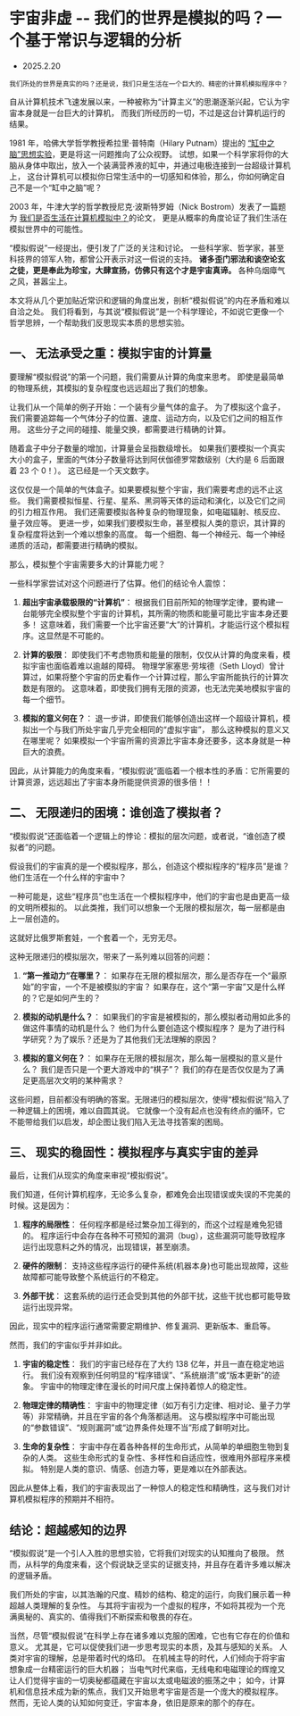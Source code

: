# 宇宙非虚 -- 我们的世界是模拟的吗？一个基于常识与逻辑的分析
- 2025.2.20

`我们所处的世界是真实的吗？还是说，我们只是生活在一个巨大的、精密的计算机模拟程序中？`

自从计算机技术飞速发展以来，一种被称为“计算主义”的思潮逐渐兴起，它认为宇宙本身就是一台巨大的计算机，
而我们所经历的一切，不过是这台计算机运行的结果。

1981 年，哈佛大学哲学教授希拉里·普特南（Hilary Putnam）提出的
[“缸中之脑”思想实验](https://www.amazon.com/Reason-Truth-History-Hilary-Putnam/dp/0521297761)，更是将这一问题推向了公众视野。
试想，如果一个科学家将你的大脑从身体中取出，放入一个装满营养液的缸中，并通过电极连接到一台超级计算机上，
这台计算机可以模拟你日常生活中的一切感知和体验，那么，你如何确定自己不是一个“缸中之脑”呢？

2003 年，牛津大学的哲学教授尼克·波斯特罗姆（Nick Bostrom）发表了一篇题为
[我们是否生活在计算机模拟中？](https://www.simulation-argument.com/simulation.html)的论文，
更是从概率的角度论证了我们生活在模拟世界中的可能性。

“模拟假说”一经提出，便引发了广泛的关注和讨论。
一些科学家、哲学家，甚至科技界的领军人物，都曾公开表示对这一假说的支持。
**诸多歪门邪法和谈空论玄之徒，更是奉此为珍宝，大肆宣扬，仿佛只有这个才是宇宙真谛。**
各种乌烟瘴气之风，甚嚣尘上。

本文将从几个更加贴近常识和逻辑的角度出发，剖析“模拟假说”的内在矛盾和难以自洽之处。
我们将看到，与其说“模拟假说”是一个科学理论，不如说它更像一个哲学思辨，一个帮助我们反思现实本质的思想实验。

## 一、 无法承受之重：模拟宇宙的计算量

要理解“模拟假说”的第一个问题，我们需要从计算的角度来思考。
即使是最简单的物理系统，其模拟的复杂程度也远远超出了我们的想象。

让我们从一个简单的例子开始：一个装有少量气体的盒子。
为了模拟这个盒子，我们需要追踪每一个气体分子的位置、速度、运动方向，以及它们之间的相互作用。
这些分子之间的碰撞、能量交换，都需要进行精确的计算。

随着盒子中分子数量的增加，计算量会呈指数级增长。
如果我们要模拟一个真实大小的盒子，里面的气体分子数量将达到阿伏伽德罗常数级别（大约是 6 后面跟着 23 个 0！）。
这已经是一个天文数字。

这仅仅是一个简单的气体盒子。如果要模拟整个宇宙，我们需要考虑的远不止这些。
我们需要模拟恒星、行星、星系、黑洞等天体的运动和演化，以及它们之间的引力相互作用。
我们还需要模拟各种复杂的物理现象，如电磁辐射、核反应、量子效应等。
更进一步，如果我们要模拟生命，甚至模拟人类的意识，其计算的复杂程度将达到一个难以想象的高度。
每一个细胞、每一个神经元、每一个神经递质的活动，都需要进行精确的模拟。

那么，模拟整个宇宙需要多大的计算能力呢？

一些科学家尝试对这个问题进行了估算。他们的结论令人震惊：

1.  **超出宇宙承载极限的“计算机”**：
根据我们目前所知的物理学定律，要构建一台能够完全模拟整个宇宙的计算机，其所需的物质和能量可能比宇宙本身还要多！
这意味着，我们需要一个比宇宙还要“大”的计算机，才能运行这个模拟程序。这显然是不可能的。

2.  **计算的极限**：
即使我们不考虑物质和能量的限制，仅仅从计算的角度来看，模拟宇宙也面临着难以逾越的障碍。
物理学家塞思·劳埃德（Seth Lloyd）曾计算过，如果将整个宇宙的历史看作一个计算过程，那么宇宙所能执行的计算次数是有限的。
这意味着，即使我们拥有无限的资源，也无法完美地模拟宇宙的每一个细节。

3.  **模拟的意义何在？**：
退一步讲，即使我们能够创造出这样一个超级计算机，模拟出一个与我们所处宇宙几乎完全相同的“虚拟宇宙”，
那么这种模拟的意义又在哪里呢？
如果模拟一个宇宙所需的资源比宇宙本身还要多，这本身就是一种巨大的浪费。

因此，从计算能力的角度来看，“模拟假说”面临着一个根本性的矛盾：它所需要的计算资源，远远超出了宇宙本身所能提供资源的很多倍！！

## 二、 无限递归的困境：谁创造了模拟者？

“模拟假说”还面临着一个逻辑上的悖论：模拟的层次问题，或者说，“谁创造了模拟者”的问题。

假设我们的宇宙真的是一个模拟程序，那么，创造这个模拟程序的“程序员”是谁？他们生活在一个什么样的宇宙中？

一种可能是，这些“程序员”也生活在一个模拟程序中，他们的宇宙也是由更高一级的文明所模拟的。
以此类推，我们可以想象一个无限的模拟层次，每一层都是由上一层创造的。

这就好比俄罗斯套娃，一个套着一个，无穷无尽。

这种无限递归的模拟层次，带来了一系列难以回答的问题：

1.  **“第一推动力”在哪里？**：
如果存在无限的模拟层次，那么是否存在一个“最原始”的宇宙，一个不是被模拟的宇宙？
如果存在，这个“第一宇宙”又是什么样的？它是如何产生的？

2.  **模拟的动机是什么？**：
如果我们的宇宙是被模拟的，那么模拟者动用如此多的做这件事情的动机是什么？
他们为什么要创造这个模拟程序？
是为了进行科学研究？为了娱乐？还是为了其他我们无法理解的原因？

3.  **模拟的意义何在？**：
如果存在无限的模拟层次，那么每一层模拟的意义是什么？
我们是否只是一个更大游戏中的“棋子”？
我们的存在是否仅仅是为了满足更高层次文明的某种需求？

这些问题，目前都没有明确的答案。无限递归的模拟层次，使得“模拟假说”陷入了一种逻辑上的困境，难以自圆其说。
它就像一个没有起点也没有终点的循环，它不能带给我们以启发，却企图让我们陷入无法寻找答案的困局。

## 三、 现实的稳固性：模拟程序与真实宇宙的差异

最后，让我们从现实的角度来审视“模拟假说”。

我们知道，任何计算机程序，无论多么复杂，都难免会出现错误或失误的不完美的时候。这是因为：

1.  **程序的局限性**：
任何程序都是经过繁杂加工得到的，而这个过程是难免犯错的。
程序运行中会存在各种不可预知的漏洞（bug），这些漏洞可能导致程序运行出现意料之外的情况，出现错误，甚至崩溃。

2.  **硬件的限制**：
支持这些程序运行的硬件系统(机器本身)也可能出现故障，这些故障都可能导致整个系统运行的不稳定。

3.  **外部干扰**：
这套系统的运行还会受到其他的外部干扰，这些干扰也都可能导致运行出现异常。

因此，现实中的程序运行通常需要定期维护、修复漏洞、更新版本、重启等。

然而，我们的宇宙似乎并非如此。

1.  **宇宙的稳定性**：
我们的宇宙已经存在了大约 138 亿年，并且一直在稳定地运行。
我们没有观察到任何明显的“程序错误”、“系统崩溃”或“版本更新”的迹象。
宇宙中的物理定律在漫长的时间尺度上保持着惊人的稳定性。

2.  **物理定律的精确性**：
宇宙中的物理定律（如万有引力定律、相对论、量子力学等）非常精确，并且在宇宙的各个角落都适用。
这与模拟程序中可能出现的“参数错误”、“规则漏洞”或“边界条件处理不当”形成了鲜明对比。

3.  **生命的复杂性**：
宇宙中存在着各种各样的生命形式，从简单的单细胞生物到复杂的人类。
这些生命形式的复杂性、多样性和自适应性，很难用外部程序来模拟。
特别是人类的意识、情感、创造力等，更是难以在外部表达。

因此从整体上看，我们的宇宙表现出了一种惊人的稳定性和精确性，这与我们对计算机模拟程序的预期并不相符。

## 结论：超越感知的边界

“模拟假说”是一个引人入胜的思想实验，它将我们对现实的认知推向了极限。
然而，从科学的角度来看，这个假说缺乏坚实的证据支持，并且存在着许多难以解决的逻辑矛盾。

我们所处的宇宙，以其浩瀚的尺度、精妙的结构、稳定的运行，向我们展示着一种超越人类理解的复杂性。
与其将宇宙视为一个虚拟的程序，不如将其视为一个充满奥秘的、真实的、值得我们不断探索和敬畏的存在。

当然，尽管“模拟假说”在科学上存在诸多难以克服的困难，它也有它存在的价值和意义。
尤其是，它可以促使我们进一步思考现实的本质，及其与感知的关系。
人类对宇宙的理解，总是带着时代的烙印。
在机械主导的时代，人们倾向于将宇宙想象成一台精密运行的巨大机器；
当电气时代来临，无线电和电磁理论的辉煌又让人们觉得宇宙的一切奥秘都蕴藏在宇宙以太或电磁波的振荡之中；
如今，计算机和信息技术成为新的焦点，我们又开始思考宇宙是否是一个庞大的模拟程序。
然而，无论人类的认知如何变迁，宇宙本身，依旧是原来的那个的存在。
